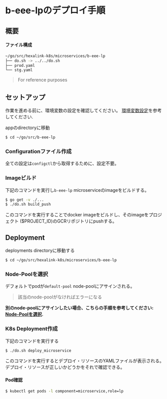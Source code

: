 # b-eee-lpのデプロイ手順

## 概要

#### ファイル構成

```bash
~/go/src/hexalink-k8s/microservices/b-eee-lp
├── do.sh -> ../../do.sh
├── prod.yaml
└── stg.yaml
```

> For reference purposes

## セットアップ

作業を進める前に、環境変数の設定を確認してください。
[環境変数設定](prepare_envvars.md)を参考してください.

appのdirectoryに移動 

```bash
$ cd ~/go/src/b-eee-lp
```

### Configurationファイル作成

全ての設定は`configctl`から取得するために、設定不要。

### Imageビルド

下記のコマンドを実行し`b-eee-lp` microserviceのimageをビルドする。


```bash
$ go get -v ./...
$ ./do.sh build_push
```

このコマンドを実行することでdocker imageをビルドし、そのimageをプロジェクト ($PROJECT_ID)のGCRリポジトリにpushする。

## Deployment

deployments directoryに移動する

```bash
$ cd ~/go/src/hexalink-k8s/microservices/b-eee-lp
```

### Node-Poolを選択

デフォルトでpodが`default-pool` node-poolにアサインされる。
> 該当のnode-poolがなければエラーになる

**別のnode-poolにアサインしたい場合、こちらの手順を参考してください: [Node-Poolを選択](selecting_node-pool.md).**


### K8s Deployment作成

下記のコマンドを実行する

```bash
$ ./do.sh deploy_microservice
```

このコマンドを実行するとデプロイ・リソースのYAMLファイルが表示される。デプロイ・リソースが正しいかどうかをそれで確認できる。

#### Pod確認

```bash
$ kubectl get pods -l component=microservice,role=lp
```